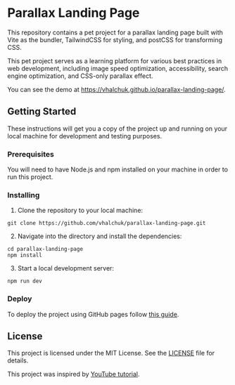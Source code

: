 # Parallax Landing Page

This repository contains a pet project for a parallax landing page built with Vite as the bundler, TailwindCSS for styling, and postCSS for transforming CSS.

This pet project serves as a learning platform for various best practices in web development, including image speed optimization, accessibility, search engine optimization, and CSS-only parallax effect.

You can see the demo at https://vhalchuk.github.io/parallax-landing-page/.

## Getting Started

These instructions will get you a copy of the project up and running on your local machine for development and testing purposes.

### Prerequisites

You will need to have Node.js and npm installed on your machine in order to run this project.

### Installing

1. Clone the repository to your local machine:

```shell
git clone https://github.com/vhalchuk/parallax-landing-page.git
```

2. Navigate into the directory and install the dependencies:

```shell
cd parallax-landing-page
npm install
```

3. Start a local development server:

```shell
npm run dev
```

### Deploy

To deploy the project using GitHub pages follow [this guide](https://dev.to/shashannkbawa/deploying-vite-app-to-github-pages-3ane).

## License

This project is licensed under the MIT License. See the [LICENSE](LICENSE) file for details.

This project was inspired by [YouTube tutorial](https://youtu.be/OWILx3QifFM).
